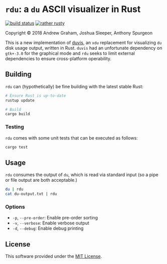 # `rdu`: a `du` ASCII visualizer in Rust #

[![build status](https://gitlab.com/andeh575/rdu/badges/master/build.svg)](https://gitlab.com/andeh575/rdu/commits/master)
[![rather rusty](https://img.shields.io/badge/rather-rusty-%23B7410E.svg)](https://www.rustup.rs/)

Copyright © 2018 Andrew Graham, Joshua Sleeper, Anthony Spurgeon

This is a new implementation of [duvis](https://github.com/BartMassey/duvis), an `xdu` replacement for visualizing `du` disk usage output, written in Rust. `duvis` had an unfortunate dependency on `gtk+-3.0` for the graphical mode and `rdu` seeks to limit external dependencies to ensure cross-platform operability.

## Building ##

`rdu` can (hypothetically) be fine building with the latest stable Rust:

```sh
# Ensure Rust is up-to-date
rustup update

# Build
cargo build
```

### Testing ###

`rdu` comes with some unit tests that can be executed as follows:

```sh
cargo test
```

## Usage ##

`rdu` consumes the output of `du`, which is read via standard input (so a pipe or file output are both acceptable.)

```sh
du | rdu
cat du-output.txt | rdu
```

### Options ###

+ `-p`, `--pre-order`: Enable pre-order sorting
+ `-v`, `--verbose`: Enable verbose output
+ `-d`, `--debug`: Enable debug printing

## License ##

This software provided under the [MIT License](https://opensource.org/licenses/MIT).
